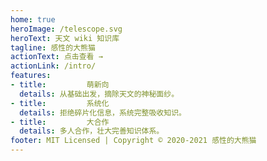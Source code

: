 ```yaml
---
home: true
heroImage: /telescope.svg
heroText: 天文 wiki 知识库
tagline: 感性的大熊猫
actionText: 点击查看 →
actionLink: /intro/
features: 
- title:         萌新向
  details: 从基础出发，摘除天文的神秘面纱。
- title:         系统化
  details: 拒绝碎片化信息，系统完整吸收知识。
- title:         大合作
  details: 多人合作，壮大完善知识体系。
footer: MIT Licensed | Copyright © 2020-2021 感性的大熊猫
---
```

